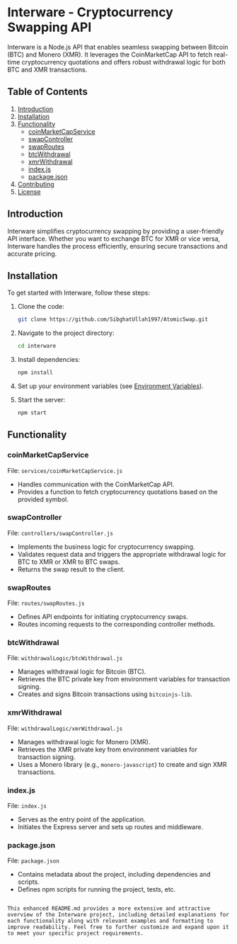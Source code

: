# Interware - Cryptocurrency Swapping API

Interware is a Node.js API that enables seamless swapping between Bitcoin (BTC) and Monero (XMR). It leverages the CoinMarketCap API to fetch real-time cryptocurrency quotations and offers robust withdrawal logic for both BTC and XMR transactions.

## Table of Contents

1. [Introduction](#introduction)
2. [Installation](#installation)
3. [Functionality](#functionality)
    - [coinMarketCapService](#coinmarketcapservice)
    - [swapController](#swapcontroller)
    - [swapRoutes](#swaproutes)
    - [btcWithdrawal](#btcwithdrawal)
    - [xmrWithdrawal](#xmrwithdrawal)
    - [index.js](#indexjs)
    - [package.json](#packagejson)
4. [Contributing](#contributing)
5. [License](#license)

## Introduction

Interware simplifies cryptocurrency swapping by providing a user-friendly API interface. Whether you want to exchange BTC for XMR or vice versa, Interware handles the process efficiently, ensuring secure transactions and accurate pricing.

## Installation

To get started with Interware, follow these steps:

1. Clone the code:

   ```bash
   git clone https://github.com/SibghatUllah1997/AtomicSwap.git
   ```

2. Navigate to the project directory:

   ```bash
   cd interware
   ```

3. Install dependencies:

   ```bash
   npm install
   ```

4. Set up your environment variables (see [Environment Variables](#environment-variables)).

5. Start the server:

   ```bash
   npm start
   ```

## Functionality

### coinMarketCapService

File: `services/coinMarketCapService.js`

- Handles communication with the CoinMarketCap API.
- Provides a function to fetch cryptocurrency quotations based on the provided symbol.

### swapController

File: `controllers/swapController.js`

- Implements the business logic for cryptocurrency swapping.
- Validates request data and triggers the appropriate withdrawal logic for BTC to XMR or XMR to BTC swaps.
- Returns the swap result to the client.

### swapRoutes

File: `routes/swapRoutes.js`

- Defines API endpoints for initiating cryptocurrency swaps.
- Routes incoming requests to the corresponding controller methods.

### btcWithdrawal

File: `withdrawalLogic/btcWithdrawal.js`

- Manages withdrawal logic for Bitcoin (BTC).
- Retrieves the BTC private key from environment variables for transaction signing.
- Creates and signs Bitcoin transactions using `bitcoinjs-lib`.

### xmrWithdrawal

File: `withdrawalLogic/xmrWithdrawal.js`

- Manages withdrawal logic for Monero (XMR).
- Retrieves the XMR private key from environment variables for transaction signing.
- Uses a Monero library (e.g., `monero-javascript`) to create and sign XMR transactions.

### index.js

File: `index.js`

- Serves as the entry point of the application.
- Initiates the Express server and sets up routes and middleware.

### package.json

File: `package.json`

- Contains metadata about the project, including dependencies and scripts.
- Defines npm scripts for running the project, tests, etc.
```

This enhanced README.md provides a more extensive and attractive overview of the Interware project, including detailed explanations for each functionality along with relevant examples and formatting to improve readability. Feel free to further customize and expand upon it to meet your specific project requirements.
